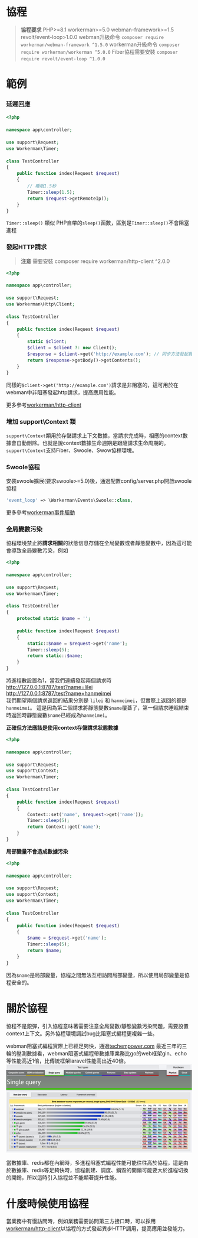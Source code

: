 # 協程

> **協程要求**
> PHP>=8.1 workerman>=5.0 webman-framework>=1.5 revolt/event-loop>1.0.0
> webman升級命令 `composer require workerman/webman-framework ^1.5.0`
> workerman升級命令 `composer require workerman/workerman ^5.0.0`
> Fiber協程需要安裝 `composer require revolt/event-loop ^1.0.0`

# 範例
### 延遲回應

```php
<?php

namespace app\controller;

use support\Request;
use Workerman\Timer;

class TestController
{
    public function index(Request $request)
    {
        // 睡眠1.5秒
        Timer::sleep(1.5);
        return $request->getRemoteIp();
    }
}
```
`Timer::sleep()` 類似 PHP自帶的`sleep()`函數，區別是`Timer::sleep()`不會阻塞進程


### 發起HTTP請求

> **注意**
> 需要安裝 composer require workerman/http-client ^2.0.0

```php
<?php

namespace app\controller;

use support\Request;
use Workerman\Http\Client;

class TestController
{
    public function index(Request $request)
    {
        static $client;
        $client = $client ?: new Client();
        $response = $client->get('http://example.com'); // 同步方法發起異步請求
        return $response->getBody()->getContents();
    }
}
```
同樣的`$client->get('http://example.com')`請求是非阻塞的，這可用於在webman中非阻塞發起http請求，提高應用性能。

更多參考[workerman/http-client](https://www.workerman.net/doc/workerman/components/workerman-http-client.html)

### 增加 support\Context 類

`support\Context`類用於存儲請求上下文數據，當請求完成時，相應的context數據會自動刪除。也就是說context數據生命週期是跟隨請求生命周期的。`support\Context`支持Fiber、Swoole、Swow協程環境。

### Swoole協程
安裝swoole擴展(要求swoole>=5.0)後，通過配置config/server.php開啟swoole協程
```php
'event_loop' => \Workerman\Events\Swoole::class,
```

更多參考[workerman事件驅動](https://www.workerman.net/doc/workerman/appendices/event.html)

### 全局變數污染

協程環境禁止將**請求相關**的狀態信息存儲在全局變數或者靜態變數中，因為這可能會導致全局變數污染，例如

```php
<?php

namespace app\controller;

use support\Request;
use Workerman\Timer;

class TestController
{
    protected static $name = '';

    public function index(Request $request)
    {
        static::$name = $request->get('name');
        Timer::sleep(5);
        return static::$name;
    }
}
```
將進程數設置為1，當我們連續發起兩個請求時  
http://127.0.0.1:8787/test?name=lilei  
http://127.0.0.1:8787/test?name=hanmeimei  
我們期望兩個請求返回的結果分別是 `lilei` 和 `hanmeimei`，但實際上返回的都是`hanmeimei`。
這是因為第二個請求將靜態變數`$name`覆蓋了，第一個請求睡眠結束時返回時靜態變數`$name`已經成為`hanmeimei`。

**正確但方法應該是使用context存儲請求狀態數據**
```php
<?php

namespace app\controller;

use support\Request;
use support\Context;
use Workerman\Timer;

class TestController
{
    public function index(Request $request)
    {
        Context::set('name', $request->get('name'));
        Timer::sleep(5);
        return Context::get('name');
    }
}
```

**局部變量不會造成數據污染**
```php
<?php

namespace app\controller;

use support\Request;
use support\Context;
use Workerman\Timer;

class TestController
{
    public function index(Request $request)
    {
        $name = $request->get('name');
        Timer::sleep(5);
        return $name;
    }
}
```
因為`$name`是局部變量，協程之間無法互相訪問局部變量，所以使用局部變量是協程安全的。

# 關於協程
協程不是銀彈，引入協程意味著需要注意全局變數/靜態變數污染問題，需要設置context上下文。另外協程環境調試bug比阻塞式編程更複雜一些。

webman阻塞式編程實際上已經足夠快，通過[techempower.com](https://www.techempower.com/benchmarks/#section=data-r21&l=zijnjz-6bj&test=db&f=1ekg-cbcw-2t4w-27wr68-pc0-iv9slc-0-1ekgw-39g-kxs00-o0zk-4fu13d-2x8do8-2) 最近三年的三輪的壓測數據看，webman阻塞式編程帶數據庫業務比go的web框架gin、echo等性能高近1倍，比傳統框架laravel性能高出近40倍。
![](../../assets/img/benchemarks-go-sw.png?)

當數據庫、redis都在內網時，多進程阻塞式編程性能可能往往高於協程，這是由於數據庫、redis等足夠快時，協程創建、調度、銷毀的開銷可能要大於進程切換的開銷，所以這時引入協程並不能顯著提升性能。

# 什麼時候使用協程
當業務中有慢訪問時，例如業務需要訪問第三方接口時，可以採用[workerman/http-client](https://www.workerman.net/doc/workerman/components/workerman-http-client.html)以協程的方式發起異步HTTP調用，提高應用並發能力。
